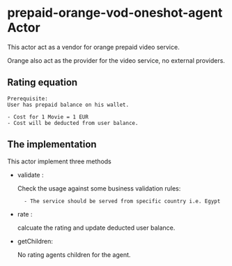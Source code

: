 # prepaid-orange-vod-oneshot-agent Actor

This actor act as a vendor for orange prepaid video service.

Orange also act as the provider for the video service, no external providers.

## Rating equation

    Prerequisite: 
    User has prepaid balance on his wallet.

    - Cost for 1 Movie = 1 EUR
    - Cost will be deducted from user balance.

## The implementation

This actor implement three methods

- validate :

    Check the usage against some business validation rules:

        - The service should be served from specific country i.e. Egypt
- rate :

   calcuate the rating and update deducted user balance.
- getChildren:

    No rating agents children for the agent.
